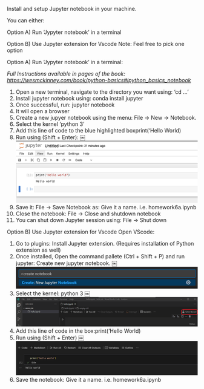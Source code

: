 Install and setup Jupyter notebook in your machine.

You can either: 

Option A) Run ‘Jypyter notebook’ in a terminal

Option B) Use Jupyter extension for Vscode
Note: Feel free to pick one option




Option A) Run ‘Jypyter notebook’ in a terminal:

_Full Instructions available in pages of the book: https://wesmckinney.com/book/python-basics#ipython_basics_notebook_

1. Open a new terminal, navigate to the directory you want using: ‘cd …’
2. Install jupyter notebook using: conda install jupyter
3. Once successful, run:  jupyter notebook
4. It will open a browser
5. Create a new jupyer notebook using the menu: File -> New -> Notebook.
6. Select the kernel ‘python 3’
7. Add this line of code to the blue highlighted boxprint(‘Hello World)
8. Run using (Shift + Enter):
￼![Alt text](<Pasted Graphic 1.png>)
9. Save it: File -> Save Notebook as: Give it  a name. i.e. homework6a.ipynb
10. Close the notebook: File -> Close and shutdown notebook
11. You can shut down Jupyter session using: File -> Shut down



Option B) Use Jupyter extension for Vscode
Open VScode:
1. Go to plugins: Install Jupyter extension. (Requires installation of Python extension as well)
2. Once installed, Open the command pallete (Ctrl + Shift + P) and run jupyter: Create new jupyter notebook.
￼![Alt text](create-notebook.png)
3. Select the kernel: python 3
￼![Alt text](select-kernel.png)
4. Add this line of code in the box:print(‘Hello World)
5. Run using (Shift + Enter)
￼![Alt text](<Pasted Graphic 2.png>)
6. Save the notebook: Give it  a name. i.e. homework6a.ipynb
